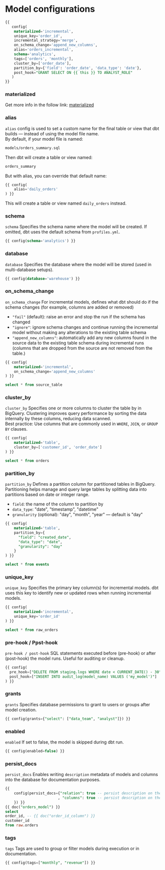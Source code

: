 # Model configurations
```sql
{{
   config(
    materialized='incremental',
    unique_key='order_id',
    incremental_strategy='merge',
    on_schema_change='append_new_columns',
    alias='orders_incremental',
    schema='analytics',
    tags=['orders', 'monthly'],
    cluster_by=['order_date'],
    partition_by={'field': 'order_date', 'data_type': 'date'},
    post_hook="GRANT SELECT ON {{ this }} TO ANALYST_ROLE"
   ) 
}}
```

### materialized
Get more info in the follow link: [materialized](definition/threads.md)

### alias
`alias` config is used to set a custom name for the final table or view that dbt builds — instead of using the model file name. <br>
By default, if your model file is named:
```bash
models/orders_summary.sql
```
Then dbt will create a table or view named:
```bash
orders_summary
```
But with alias, you can override that default name:
```sql
{{ config(
    alias='daily_orders'
) }}
```
This will create a table or view named `daily_orders` instead.

### schema 
`schema` Specifies the schema name where the model will be created. If omitted, dbt uses the default schema from `profiles.yml`.
```sql
{{ config(schema='analytics') }}
```

### database
`database` Specifies the database where the model will be stored (used in multi-database setups).
```sql
{{ config(database='warehouse') }}
```

### on_schema_change
`on_schema_change` For incremental models, defines what dbt should do if the schema changes (for example, columns are added or removed) <br>
* `"fail"` (default): raise an error and stop the run if the schema has changed
* `"ignore"`: ignore schema changes and continue running the incremental model without making any alterations to the existing table schema
* `"append_new_columns"`: automatically add any new columns found in the source data to the existing table schema during incremental runs (columns that are dropped from the source are not removed from the table.)
```sql
{{ config(
    materialized='incremental',
    on_schema_change='append_new_columns'
) }}

select * from source_table
```

### cluster_by
`cluster_by` Specifies one or more columns to cluster the table by in BigQuery. Clustering improves query performance by sorting the data internally by these columns, reducing data scanned.<br>
Best practice: Use columns that are commonly used in `WHERE`, `JOIN`, or `GROUP BY` clauses.
```sql
{{ config(
    materialized='table',
    cluster_by=['customer_id', 'order_date']
) }}

select * from orders
```

### partition_by
`partition_by` Defines a partition column for partitioned tables in BigQuery. Partitioning helps manage and query large tables by splitting data into partitions based on date or integer range.<br>
* `field`: the name of the column to partition by
* `data_type`: "date", "timestamp", "datetime"
* `granularity` (optional): "day", "month", "year" — default is "day"
```sql
{{ config(
    materialized='table',
    partition_by={
      "field": "created_date",
      "data_type": "date", 
      "granularity": "day"
    }
) }}

select * from events
```

### unique_key
`unique_key` Specifies the primary key column(s) for incremental models. dbt uses this key to identify new or updated rows when running incremental models.

```sql
{{ config(
    materialized='incremental',
    unique_key='order_id'
) }}

select * from raw_orders
```

### pre-hook / Ppst-hook
`pre-hook / post-hook` 	SQL statements executed before (pre-hook) or after (post-hook) the model runs. Useful for auditing or cleanup.
```sql
{{ config(
  pre_hook=["DELETE FROM staging.logs WHERE date < CURRENT_DATE() - 30"],
  post_hook=["INSERT INTO audit_log(model_name) VALUES ('my_model')"]
) }}
```

### grants
`grants` Specifies database permissions to grant to users or groups after model creation.
```sql
{{ config(grants={"select": ["data_team", "analyst"]}) }}
```

### enabled
`enabled` If set to false, the model is skipped during dbt run.
```sql
{{ config(enabled=false) }}

```

### persist_docs
`persist_docs` Enables writing `description` metadata of models and columns into the database for documentation purposes.
```sql
{{ 
    config(persist_docs={"relation": true -- persist description on the model/table/view
                        , "columns": true -- persist description on the columns
    }) }}
{{ doc("orders_model") }}
select
order_id, -- {{ doc("order_id_column") }}
customer_id
from raw.orders
```

### tags
`tags` Tags are used to group or filter models during execution or in documentation.
```sql
{{ config(tags=["monthly", "revenue"]) }}
```